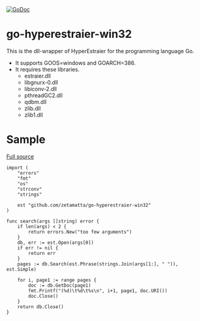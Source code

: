 [![GoDoc](https://godoc.org/github.com/zetamatta/go-hyperestraier-win32?status.svg)](https://godoc.org/github.com/zetamatta/go-hyperestraier-win32)

go-hyperestraier-win32
======================

This is the dll-wrapper of HyperEstraier for the programming language Go.

* It supports GOOS=windows and GOARCH=386.
* It requires these libraries.
    * estraier.dll
    * libgnurx-0.dll
    * libiconv-2.dll
    * pthreadGC2.dll
    * qdbm.dll
    * zlib.dll
    * zlib1.dll

Sample
======

[Full source](https://github.com/zetamatta/go-hyperestraier-win32/tree/master/goestcmd)

```
import (
	"errors"
	"fmt"
	"os"
	"strconv"
	"strings"

	est "github.com/zetamatta/go-hyperestraier-win32"
)

func search(args []string) error {
	if len(args) < 2 {
		return errors.New("too few arguments")
	}
	db, err := est.Open(args[0])
	if err != nil {
		return err
	}
	pages := db.Search(est.Phrase(strings.Join(args[1:], " ")), est.Simple)

	for i, page1 := range pages {
		doc := db.GetDoc(page1)
		fmt.Printf("(%d)\t%d\t%s\n", i+1, page1, doc.URI())
		doc.Close()
	}
	return db.Close()
}
```
